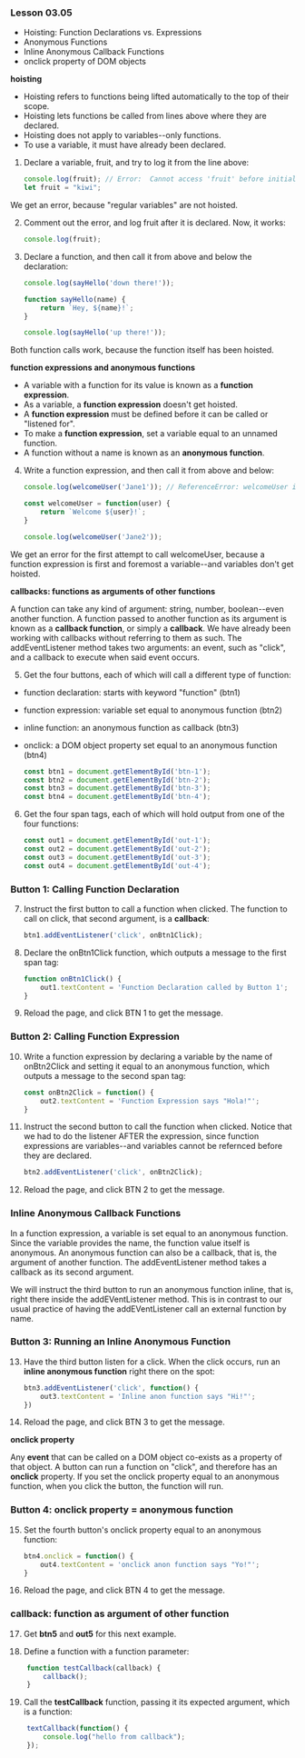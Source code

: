 ### Lesson 03.05 

- Hoisting: Function Declarations vs. Expressions
- Anonymous Functions
- Inline Anonymous Callback Functions
- onclick property of DOM objects

**hoisting**

- Hoisting refers to functions being lifted automatically to the top of their scope.
- Hoisting lets functions be called from lines above where they are declared.
- Hoisting does not apply to variables--only functions.
- To use a variable, it must have already been declared.

1. Declare a variable, fruit, and try to log it from the line above:

    ```js
    console.log(fruit); // Error:  Cannot access 'fruit' before initialization
    let fruit = "kiwi";
    ```

We get an error, because "regular variables" are not hoisted.

2. Comment out the error, and log fruit after it is declared. Now, it works:

    ```js
    console.log(fruit);
    ```

3. Declare a function, and then call it from above and below the declaration:

    ```js
    console.log(sayHello('down there!'));

    function sayHello(name) {
        return `Hey, ${name}!`;
    }

    console.log(sayHello('up there!'));
    ```

Both function calls work, because the function itself has been hoisted.


**function expressions and anonymous functions**

- A variable with a function for its value is known as a **function expression**.  
- As a variable, a **function expression** doesn't get hoisted.
- A **function expression** must be defined before it can be called or "listened for".
- To make a **function expression**, set a variable equal to an unnamed function.
- A function without a name is known as an **anonymous function**.

4. Write a function expression, and then call it from above and below:

    ```js
    console.log(welcomeUser('Jane1')); // ReferenceError: welcomeUser is not defined

    const welcomeUser = function(user) {
        return `Welcome ${user}!`;
    }

    console.log(welcomeUser('Jane2'));
    ```

We get an error for the first attempt to call welcomeUser, because a function expression is first and foremost a variable--and variables don't get hoisted.

**callbacks: functions as arguments of other functions** 

A function can take any kind of argument: string, number, boolean--even another function. A function passed to another function as its argument is known as a **callback function**, or simply a **callback**. We have already been working with callbacks without referring to them as such. The addEventListener method takes two arguments: an event, such as "click", and a callback to execute when said event occurs.

5. Get the four buttons, each of which will call a different type of function:
- function declaration: starts with keyword "function" (btn1)
- function expression: variable set equal to anonymous function (btn2)
- inline function: an anonymous function as callback (btn3)
- onclick: a DOM object property set equal to an anonymous function (btn4)

    ```js
    const btn1 = document.getElementById('btn-1');
    const btn2 = document.getElementById('btn-2');
    const btn3 = document.getElementById('btn-3');
    const btn4 = document.getElementById('btn-4');
    ```

6. Get the four span tags, each of which will hold output from one of the four functions:

    ```js
    const out1 = document.getElementById('out-1');
    const out2 = document.getElementById('out-2');
    const out3 = document.getElementById('out-3');
    const out4 = document.getElementById('out-4');
    ```

### Button 1: Calling Function Declaration

7. Instruct the first button to call a function when clicked. The function to call on click, that second argument, is a **callback**:

    ```js
    btn1.addEventListener('click', onBtn1Click);
    ```

8. Declare the onBtn1Click function, which outputs a message to the first span tag:

    ```js
    function onBtn1Click() {
        out1.textContent = 'Function Declaration called by Button 1';
    }
    ```

9. Reload the page, and click BTN 1 to get the message.

### Button 2: Calling Function Expression

10. Write a function expression by declaring a variable by the name of onBtn2Click and setting it equal to an anonymous function, which outputs a message to the second span tag:

    ```js
    const onBtn2Click = function() {
        out2.textContent = 'Function Expression says "Hola!"';
    }
    ```

11. Instruct the second button to call the function when clicked. Notice that we had to do the listener AFTER the expression, since function expressions are variables--and variables cannot be refernced before they are declared.

    ```js
    btn2.addEventListener('click', onBtn2Click);
    ```

12. Reload the page, and click BTN 2 to get the message.

### Inline Anonymous Callback Functions

In a function expression, a variable is set equal to an anonymous function. Since the variable provides the name, the function value itself is anonymous. An anonymous function can also be a callback, that is, the argument of another function. The addEventListener method takes a callback as its second argument.

We will instruct the third button to run an anonymous function inline, that is, right there inside the addEVentListener method. This is in contrast to our usual practice of having the addEVentListener call an external function by name.

### Button 3: Running an Inline Anonymous Function

13. Have the third button listen for a click. When the click occurs, run an **inline anonymous function** right there on the spot:

    ```js
    btn3.addEventListener('click', function() {
        out3.textContent = 'Inline anon function says "Hi!"';
    })
    ```

14. Reload the page, and click BTN 3 to get the message.

**onclick property**

Any **event** that can be called on a DOM object co-exists as a property of that object. A button can run a function on "click", and therefore has an **onclick** property. If you set the onclick property equal to an anonymous function, when you click the button, the function will run.

### Button 4: onclick property = anonymous function

15. Set the fourth button's onclick property equal to an anonymous function:

    ```js
    btn4.onclick = function() {
        out4.textContent = 'onclick anon function says "Yo!"';
    }
    ```

16. Reload the page, and click BTN 4 to get the message.

### **callback: function as argument of other function**

17. Get **btn5** and **out5** for this next example.

18. Define a function with a function parameter:

```js
    function testCallback(callback) {
        callback();
    }
```

19. Call the **testCallback** function, passing it its expected
argument, which is a function:


```js
    textCallback(function() {
        console.log("hello from callback");
    });
```